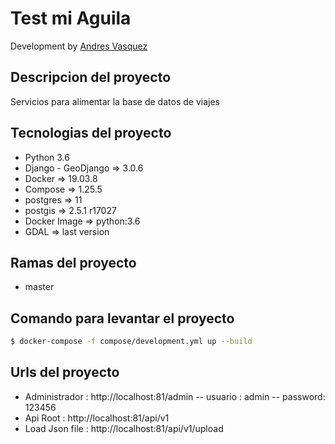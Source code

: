 # Test mi Aguila



Development by [Andres Vasquez](https://github.com/anfevazu)

## Descripcion del proyecto

Servicios para alimentar la base de datos de viajes

## Tecnologias del proyecto

- Python 3.6
- Django - GeoDjango => 3.0.6
- Docker => 19.03.8
- Compose => 1.25.5
- postgres => 11
- postgis => 2.5.1 r17027
- Docker Image => python:3.6
- GDAL => last version


## Ramas del proyecto
- master

## Comando para levantar el proyecto
```bash
$ docker-compose -f compose/development.yml up --build
```


## Urls del proyecto
- Administrador : http://localhost:81/admin
-- usuario : admin -- password: 123456
- Api Root : http://localhost:81/api/v1
- Load Json file : http://localhost:81/api/v1/upload
